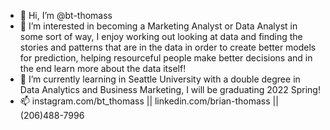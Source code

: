 - 👋 Hi, I’m @bt-thomass
- 👀 I’m interested in becoming a Marketing Analyst or Data Analyst in some sort of way, I enjoy working out looking at data and finding the
    stories and patterns that are in the data in order to create better models for prediction, helping resourceful people make better decisions
    and in the end learn more about the data itself!
- 🌱 I’m currently learning in Seattle University with a double degree in Data Analytics and Business Marketing, I will be graduating 2022 Spring!
- 📫 instagram.com/bt_thomass || linkedin.com/brian-thomass || (206)488-7996

<!---
bt-thomass/bt-thomass is a ✨ special ✨ repository because its `README.md` (this file) appears on your GitHub profile.
You can click the Preview link to take a look at your changes.
--->
